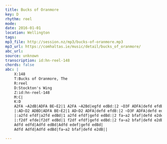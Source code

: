 ```yaml
---
title: Bucks of Oranmore
key: D
rhythm: reel
mode: 
date: 2016-01-01
location: Wellington
tags:
mp3_file: http://session.nz/mp3/bucks-of-oranmore.mp3
mp3_url: https://comhaltas.ie/music/detail/bucks_of_oranmore/
abc_url: 
source: unknown
transcription: id:hn-reel-148
chords: false
abc: |
    X:148
    T:Bucks of Oranmore, The
    R:reel
    D:Stockton's Wing
    Z:id:hn-reel-148
    M:C|
    K:D
    A2FA ~A2dB|ADFA BE~E2|1 A2FA ~A2Bd|egfd edBd:|2 ~D3F ADFA|defd efdB||
    |:AD~D2 ADBD|ADFA BE~E2|1 AD~D2 ADFA|defd efdB:|2 ~D3F ADFA|defd edef||
    |:a2fd efdf|a2fd edBd|1 a2fd efdf|gefd edBd:|2 fa~a2 bfaf|defd e2de||
    |:f2df efde|f2df edBd|1 f2df efdf|gefd edBd:|2 fa~a2 bfaf|defd e2dB||
    Adfd edfd|Adfd edBd|Adfd edef|gefd edBd|
    Adfd Adfd|Adfd edBd|fa~a2 bfaf|defd e2dB||
    
---
```



